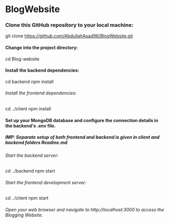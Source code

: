 # BlogWebsite
### Clone this GitHub repository to your local machine:

git clone https://github.com/AbdullahAsad96/BlogWebsite.git


#### Change into the project directory:
cd Blog-website

#### Install the backend dependencies:
cd backend
npm install


###### Install the frontend dependencies:
cd ../client
npm install

#### Set up your MongoDB database and configure the connection details in the backend's .env file.

##### IMP: Separate setup of both frontend and backend is given in client and backend folders Readme.md

###### Start the backend server:
cd ../backend
npm start

###### Start the frontend development server:
cd ../client
npm start


###### Open your web browser and navigate to http://localhost:3000 to access the Blogging Website.
